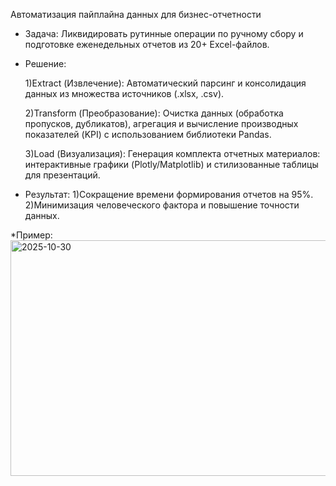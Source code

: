 Автоматизация пайплайна данных для бизнес-отчетности

- Задача: Ликвидировать рутинные операции по ручному сбору и подготовке еженедельных отчетов из 20+ Excel-файлов.

- Решение:

    1)Extract (Извлечение): Автоматический парсинг и консолидация данных из множества источников (.xlsx, .csv).
    
    2)Transform (Преобразование): Очистка данных (обработка пропусков, дубликатов), агрегация и вычисление производных показателей (KPI) с использованием библиотеки Pandas.
    
    3)Load (Визуализация): Генерация комплекта отчетных материалов: интерактивные графики (Plotly/Matplotlib) и стилизованные таблицы для презентаций.

- Результат:
  1)Сокращение времени формирования отчетов на 95%.
  2)Минимизация человеческого фактора и повышение точности данных.

*Пример:
<img width="810" height="377" alt="2025-10-30" src="https://github.com/user-attachments/assets/2228b237-022c-42f4-887e-432b8f2b69cd" />
